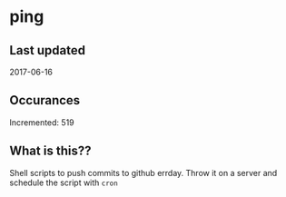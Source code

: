 # ping

## Last updated
2017-06-16

## Occurances
Incremented: 519

## What is this??
Shell scripts to push commits to github errday. Throw it on a server and schedule the script with `cron`


